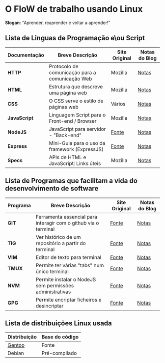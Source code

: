# O FloW de trabalho usando Linux

<b>Slogan</b>: "Aprender, reaprender e voltar a aprender!"

## Lista de Linguas de Programação e\ou Script

| Documentação      | Breve Descrição                                 | Site Original                  | Notas do Blog                |
| ----------------- | ----------------------------------------------- | ------------------------------ | ---------------------------- |
| <b>HTTP</b>       | Protocolo de comunicação para a comunicação Web | Mozilla                        | [Notas](./web/http.md)       |
| <b>HTML</b>       | Estrutura que descreve uma página web           | Mozilla                        | [Notas](./web/html.md)       |
| <b>CSS</b>        | O CSS serve o estilo de páginas web             | Vários                         | [Notas](./web/css.md)        |
| <b>JavaScript</b> | Linguagem Script para o Front-end / Browser     | Mozilla                        | [Notas](./web/javascript.md) |
| <b>NodeJS</b>     | JavaScript para servidor - "Back-end"           | [Fonte](https://nodejs.org)    | [Notas](./web/nodejs.md)     |
| <b>Express</b>    | Mini-Guia para o uso da framework (ExpressJS)   | [Fonte](https://expressjs.org) | [Notas](./web/express.md)    |
| <b>Specs</b>      | APIs de HTML e JavaScript: Links úteis          | Mozilla                        | [Notas](./web/apis.md)       |

## Lista de Programas que facilitam a vida do desenvolvimento de software

| Programa    | Breve Descrição                                                 | Site Original                         | Notas do Blog            |
| ----------- | --------------------------------------------------------------- | ------------------------------------- | ------------------------ |
| <b>GIT</b>  | Ferramenta essencial para interagir com o github via o terminal | [Fonte](https://www.git-scm.com/)     | [Notas](./linux/git.md)  |
| <b>TIG</b>  | Ver histórico de um repositório a partir do terminal            | [Fonte](https://github.com/jonas/tig) | [Notas](./linux/tig.md)  |
| <b>VIM</b>  | Editor de texto para terminal                                   | [Fonte](https://www.vim.org)          | [Notas](./linux/vim.md)  |
| <b>TMUX</b> | Permite ter várias "tabs" num único terminal                    | [Fonte](https://github.com/tmux/tmux) | [Notas](./linux/tmux.md) |
| <b>NVM</b>  | Permite instalar o NodeJS sem permissões administrativas        | [Fonte](https://npmjs.com)            | [Notas](./linux/nvm.md)  |
| <b>GPG</b>  | Permite encriptar ficheiros e desincriptar                      | [Fonte](https://gnupg.org)            | [Notas](./linux/gpg.md)  |

## Lista de distribuições Linux usada

| Distribuição                          | Base do código |
| ------------------------------------- | -------------- |
| [Gentoo](./distros/Gentoo_Install.md) | Fonte          |
| Debian                                | Pré-compilado  |
